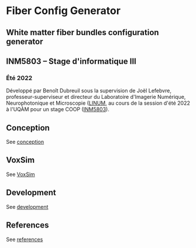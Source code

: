 # Fiber Config Generator

## White matter fiber bundles configuration generator


## INM5803 – Stage d'informatique III

### Été 2022

Développé par Benoît Dubreuil sous la supervision de Joël Lefebvre, professeur-superviseur et directeur du Laboratoire
d'Imagerie Numérique, Neurophotonique et Microscopie ([LINUM](https://linum.info.uqam.ca/), au cours de la session d'été
2022 à l'UQÀM pour un stage COOP ([INM5803](https://etudier.uqam.ca/cours?sigle=INM5803)).


## Conception

See [conception](doc/conception.md)


## VoxSim

See [VoxSim](doc/voxsim.md)


## Development

See [development](doc/development.md)


## References

See [references](doc/references.md)
